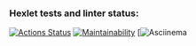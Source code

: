 ### Hexlet tests and linter status:

[![Actions Status](https://github.com/underforestR/frontend-project-44/workflows/hexlet-check/badge.svg)](https://github.com/underforestR/frontend-project-44/actions)
[![Maintainability](https://api.codeclimate.com/v1/badges/253c26fc86e45674d71e/maintainability)](https://codeclimate.com/github/underforestR/frontend-project-44/maintainability)
[![Asciinema](https://asciinema.org/a/2mYwrbNJsM7UC4WAoiBcrW1GH)
